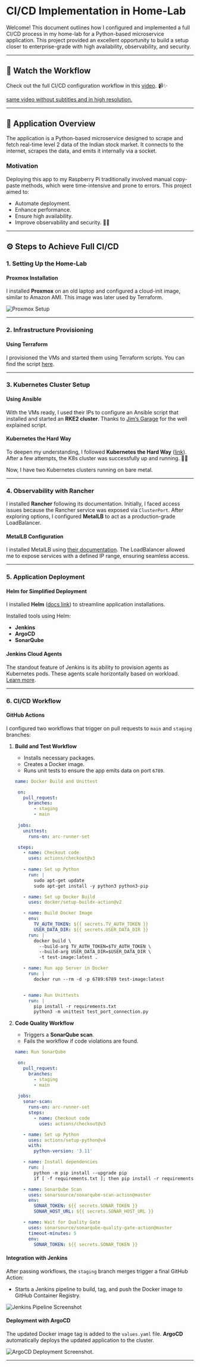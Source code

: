 # CI/CD Implementation in Home-Lab

Welcome! This document outlines how I configured and implemented a full CI/CD process in my home-lab for a Python-based microservice application. This project provided an excellent opportunity to build a setup closer to enterprise-grade with high availability, observability, and security.

---

## 🎥 Watch the Workflow

Check out the full CI/CD configuration workflow in this [video](https://www.youtube.com/watch?v=48VoodoVpuo). 📹✨

[same video without subtitles and in high resolution.](https://www.youtube.com/watch?v=eqJcqAufGxI)

---

## 📜 Application Overview

The application is a Python-based microservice designed to scrape and fetch real-time level 2 data of the Indian stock market. It connects to the internet, scrapes the data, and emits it internally via a socket.

### Motivation

Deploying this app to my Raspberry Pi traditionally involved manual copy-paste methods, which were time-intensive and prone to errors. This project aimed to:
- Automate deployment.
- Enhance performance.
- Ensure high availability.
- Improve observability and security. 🌟💡

---

## ⚙️ Steps to Achieve Full CI/CD

### 1. Setting Up the Home-Lab

#### Proxmox Installation
I installed **Proxmox** on an old laptop and configured a cloud-init image, similar to Amazon AMI. This image was later used by Terraform.

![Proxmox Setup](https://img.shields.io/badge/-Proxmox-E57000?logo=proxmox&logoColor=white&style=for-the-badge)

---

### 2. Infrastructure Provisioning

#### Using Terraform
I provisioned the VMs and started them using Terraform scripts. You can find the script [here](https://github.com/DarkKing105/artifact/blob/main/terraform/main.tf).

---

### 3. Kubernetes Cluster Setup

#### Using Ansible
With the VMs ready, I used their IPs to configure an Ansible script that installed and started an **RKE2 cluster**. Thanks to [Jim’s Garage](https://github.com/JamesTurland/JimsGarage) for the well explained script.

#### Kubernetes the Hard Way
To deepen my understanding, I followed **Kubernetes the Hard Way** ([link](https://github.com/kelseyhightower/kubernetes-the-hard-way)). After a few attempts, the K8s cluster was successfully up and running. 🚀😅

Now, I have two Kubernetes clusters running on bare metal.

---

### 4. Observability with Rancher

I installed **Rancher** following its documentation. Initially, I faced access issues because the Rancher service was exposed via `ClusterPort`. After exploring options, I configured **MetalLB** to act as a production-grade LoadBalancer.

#### MetalLB Configuration
I installed MetalLB using [their documentation](https://metallb.universe.tf/installation/). The LoadBalancer allowed me to expose services with a defined IP range, ensuring seamless access.

---

### 5. Application Deployment

#### Helm for Simplified Deployment
I installed **Helm** ([docs link](https://helm.sh/docs/intro/install/)) to streamline application installations.

Installed tools using Helm:
- **Jenkins**
- **ArgoCD**
- **SonarQube**

#### Jenkins Cloud Agents
The standout feature of Jenkins is its ability to provision agents as Kubernetes pods. These agents scale horizontally based on workload. [Learn more](https://plugins.jenkins.io/kubernetes/).

---

### 6. CI/CD Workflow

#### GitHub Actions
I configured two workflows that trigger on pull requests to `main` and `staging` branches:

1. **Build and Test Workflow**
   - Installs necessary packages.
   - Creates a Docker image.
   - Runs unit tests to ensure the app emits data on port `6789`.
   ```yaml
   name: Docker Build and Unittest

    on:
      pull_request:
        branches:
          - staging
          - main
    
    jobs:
      unittest:
        runs-on: arc-runner-set

    steps:
      - name: Checkout code
        uses: actions/checkout@v3
      
      - name: Set up Python
        run: |
          sudo apt-get update
          sudo apt-get install -y python3 python3-pip

      - name: Set up Docker Build
        uses: docker/setup-buildx-action@v2

      - name: Build Docker Image
        env:
          TV_AUTH_TOKEN: ${{ secrets.TV_AUTH_TOKEN }}
          USER_DATA_DIR: ${{ secrets.USER_DATA_DIR }}
        run: |
          docker build \
            --build-arg TV_AUTH_TOKEN=$TV_AUTH_TOKEN \
            --build-arg USER_DATA_DIR=$USER_DATA_DIR \
            -t test-image:latest .

      - name: Run app Server in Docker
        run: |
          docker run --rm -d -p 6789:6789 test-image:latest


      - name: Run Unittests 
        run: |
          pip install -r requirements.txt
          python3 -m unittest test_port_connection.py
   ```

2. **Code Quality Workflow**
   - Triggers a **SonarQube scan**.
   - Fails the workflow if code violations are found.
   ```yaml
   name: Run SonarQube

    on:
      pull_request:
        branches:
          - staging
          - main
    
    jobs:
      sonar-scan:
        runs-on: arc-runner-set
        steps:
          - name: Checkout code
            uses: actions/checkout@v3

      - name: Set up Python
        uses: actions/setup-python@v4
        with:
          python-version: '3.11'

      - name: Install dependencies
        run: |
          python -m pip install --upgrade pip
          if [ -f requirements.txt ]; then pip install -r requirements.txt; fi

      - name: SonarQube Scan
        uses: sonarsource/sonarqube-scan-action@master
        env:
          SONAR_TOKEN: ${{ secrets.SONAR_TOKEN }}
          SONAR_HOST_URL: ${{ secrets.SONAR_HOST_URL }}

      - name: Wait for Quality Gate
        uses: sonarsource/sonarqube-quality-gate-action@master
        timeout-minutes: 5
        env:
          SONAR_TOKEN: ${{ secrets.SONAR_TOKEN }}
   ```

#### Integration with Jenkins
After passing workflows, the `staging` branch merges trigger a final GitHub Action:
- Starts a Jenkins pipeline to build, tag, and push the Docker image to GitHub Container Registry.

![Jenkins Pipeline Screenshot](https://github.com/DarkKing105/artifact/blob/main/Images/Screenshot%202025-01-03%20153015.png)

#### Deployment with ArgoCD
The updated Docker image tag is added to the `values.yaml` file. **ArgoCD** automatically deploys the updated application to the cluster.

![ArgoCD Deployment Screenshot](https://github.com/DarkKing105/artifact/blob/main/Images/Screenshot%202025-01-02%20211555.png).

---

